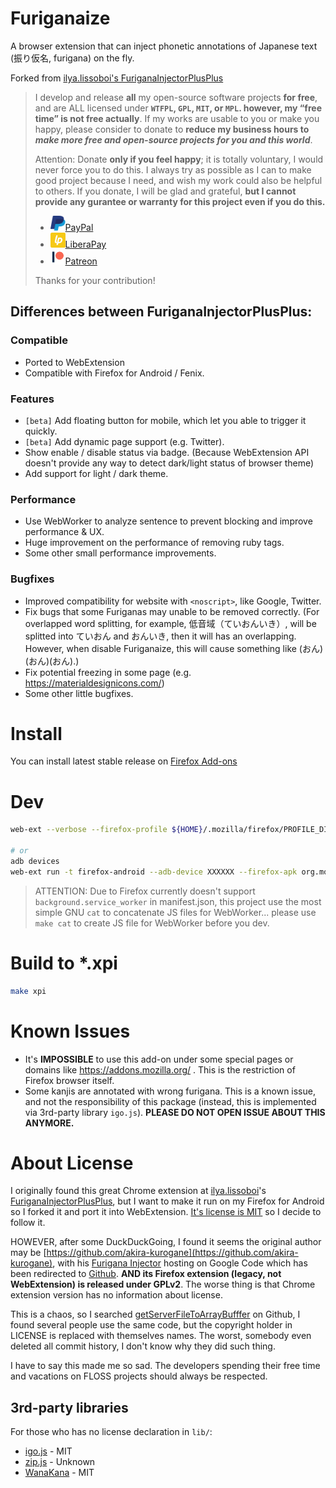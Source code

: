 # Furiganaize

A browser extension that can inject phonetic annotations of Japanese text (振り仮名, furigana) on the fly.

Forked from [ilya.lissoboi's FuriganaInjectorPlusPlus](https://github.com/ilyalissoboi/FuriganaInjectorPlusPlus)

> I develop and release **all** my open-source software projects **for free**, and are ALL licensed under **`WTFPL`, `GPL`, `MIT`, or `MPL`. however, my “free time” is not free actually**.
> If my works are usable to you or make you happy, please consider to donate to **reduce my business hours to _make more free and open-source projects for you and this world_**.
>
> Attention: Donate **only if you feel happy**; it is totally voluntary, I would never force you to do this. I always try as possible as I can to make good project because I need, and wish my work could also be helpful to others. If you donate, I will be glad and grateful, **but I cannot provide any gurantee or warranty for this project even if you do this.**
>
> - <a href="https://www.paypal.com/cgi-bin/webscr?cmd=_s-xclick&hosted_button_id=G4F7NM38ADPEC&source=url"> <img width="24" height="24" src="https://raw.githubusercontent.com/kuanyui/kuanyui/main/img/paypal.svg"/>PayPal</a>
> - <a href="https://liberapay.com/onoono"> <img width="24" height="24" src="https://raw.githubusercontent.com/kuanyui/kuanyui/main/img/liberapay.svg"/>LiberaPay</a></li>
> - <a href="https://www.patreon.com/onoono"> <img width="24" height="24" src="https://raw.githubusercontent.com/kuanyui/kuanyui/main/img/patreon.svg"/>Patreon</a></li>
>
> Thanks for your contribution!

## Differences between FuriganaInjectorPlusPlus:
### Compatible
- Ported to WebExtension
- Compatible with Firefox for Android / Fenix.
### Features
- `[beta]` Add floating button for mobile, which let you able to trigger it quickly.
- `[beta]` Add dynamic page support (e.g. Twitter).
- Show enable / disable status via badge. (Because WebExtension API doesn't provide any way to detect dark/light status of browser theme)
- Add support for light / dark theme.
### Performance
- Use WebWorker to analyze sentence to prevent blocking and improve performance & UX.
- Huge improvement on the performance of removing ruby tags.
- Some other small performance improvements.
### Bugfixes
- Improved compatibility for website with `<noscript>`, like Google, Twitter.
- Fix bugs that some Furiganas may unable to be removed correctly. (For overlapped word splitting, for example, 低音域（ていおんいき）, will be splitted into ていおん and おんいき, then it will has an overlapping. However, when disable Furiganaize, this will cause something like (おん)(おん)(おん).)
- Fix potential freezing in some page (e.g. https://materialdesignicons.com/)
- Some other little bugfixes.

# Install
You can install latest stable release on [Firefox Add-ons](https://addons.mozilla.org/en-US/firefox/addon/furiganaize/)

# Dev
```bash
web-ext --verbose --firefox-profile ${HOME}/.mozilla/firefox/PROFILE_DIR/ run

# or
adb devices
web-ext run -t firefox-android --adb-device XXXXXX --firefox-apk org.mozilla.fenix
```
> ATTENTION: Due to Firefox currently doesn't support `background.service_worker` in manifest.json, this project use the most simple GNU `cat` to concatenate JS files for WebWorker... please use `make cat` to create JS file for WebWorker before you dev.

# Build to *.xpi
```bash
make xpi
```

# Known Issues
- It's **IMPOSSIBLE** to use this add-on under some special pages or domains like https://addons.mozilla.org/ . This is the restriction of Firefox browser itself.
- Some kanjis are annotated with wrong furigana. This is a known issue, and not the responsibility of this package (instead, this is implemented via 3rd-party library `igo.js`). **PLEASE DO NOT OPEN ISSUE ABOUT THIS ANYMORE.**


# About License
I originally found this great Chrome extension at [ilya.lissoboi](https://github.com/ilyalissoboi)'s [FuriganaInjectorPlusPlus](https://github.com/ilyalissoboi/FuriganaInjectorPlusPlus), but I want to make it run on my Firefox for Android so I forked it and port it into WebExtension. [It's license is MIT](https://github.com/ilyalissoboi/FuriganaInjectorPlusPlus/blob/master/LICENSE) so I decide to follow it.

HOWEVER, after some DuckDuckGoing, I found it seems the original author may be [https://github.com/akira-kurogane](https://github.com/akira-kurogane), with his [Furigana Injector](http://code.google.com/p/furigana-injector/) hosting on Google Code which has been redirected to [Github](https://github.com/akira-kurogane/furigana-injector). **AND its Firefox extension (legacy, not WebExtension) is released under GPLv2**. The worse thing is that Chrome extension version has no information about license.

This is a chaos, so I searched [getServerFileToArrayBufffer](https://github.com/search?q=getServerFileToArrayBufffer) on Github, I found several people use the same code, but the copyright holder in LICENSE is replaced with themselves names. The worst, somebody even deleted all commit history, I don't know why they did such thing.

I have to say this made me so sad. The developers spending their free time and vacations on FLOSS projects should always be respected.

## 3rd-party libraries
For those who has no license declaration in `lib/`:
- [igo.js](https://github.com/shogo82148/igo-javascript) - MIT
- [zip.js](https://github.com/shogo82148/zipjs) - Unknown
- [WanaKana](https://github.com/WaniKani/WanaKana) - MIT
